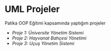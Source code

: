 # UML Projeler
Patika OOP Eğitimi kapsamında yaptığım projeler
- *Proje 1: Üniversite Yönetim Sistemi*
- *Proje 2: Hayvanat Bahçesi Yönetimi*
- *Proje 3: Uçuş Yönetim Sistemi*
